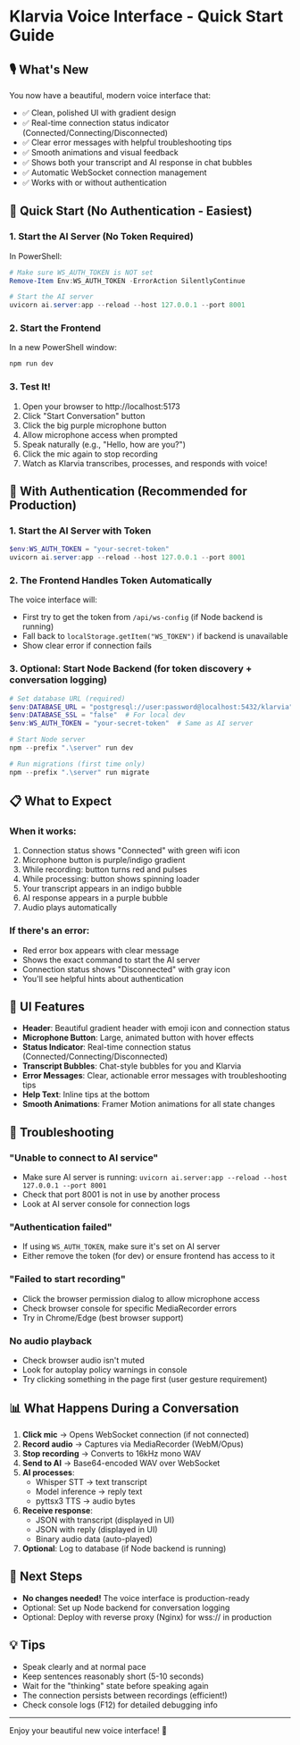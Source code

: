 # Klarvia Voice Interface - Quick Start Guide

## 🎙️ What's New

You now have a beautiful, modern voice interface that:
- ✅ Clean, polished UI with gradient design
- ✅ Real-time connection status indicator (Connected/Connecting/Disconnected)
- ✅ Clear error messages with helpful troubleshooting tips
- ✅ Smooth animations and visual feedback
- ✅ Shows both your transcript and AI response in chat bubbles
- ✅ Automatic WebSocket connection management
- ✅ Works with or without authentication

## 🚀 Quick Start (No Authentication - Easiest)

### 1. Start the AI Server (No Token Required)

In PowerShell:

```powershell
# Make sure WS_AUTH_TOKEN is NOT set
Remove-Item Env:WS_AUTH_TOKEN -ErrorAction SilentlyContinue

# Start the AI server
uvicorn ai.server:app --reload --host 127.0.0.1 --port 8001
```

### 2. Start the Frontend

In a new PowerShell window:

```powershell
npm run dev
```

### 3. Test It!

1. Open your browser to http://localhost:5173
2. Click "Start Conversation" button
3. Click the big purple microphone button
4. Allow microphone access when prompted
5. Speak naturally (e.g., "Hello, how are you?")
6. Click the mic again to stop recording
7. Watch as Klarvia transcribes, processes, and responds with voice!

## 🔐 With Authentication (Recommended for Production)

### 1. Start the AI Server with Token

```powershell
$env:WS_AUTH_TOKEN = "your-secret-token"
uvicorn ai.server:app --reload --host 127.0.0.1 --port 8001
```

### 2. The Frontend Handles Token Automatically

The voice interface will:
- First try to get the token from `/api/ws-config` (if Node backend is running)
- Fall back to `localStorage.getItem("WS_TOKEN")` if backend is unavailable
- Show clear error if connection fails

### 3. Optional: Start Node Backend (for token discovery + conversation logging)

```powershell
# Set database URL (required)
$env:DATABASE_URL = "postgresql://user:password@localhost:5432/klarvia"
$env:DATABASE_SSL = "false"  # For local dev
$env:WS_AUTH_TOKEN = "your-secret-token"  # Same as AI server

# Start Node server
npm --prefix ".\server" run dev

# Run migrations (first time only)
npm --prefix ".\server" run migrate
```

## 📋 What to Expect

### When it works:
1. Connection status shows "Connected" with green wifi icon
2. Microphone button is purple/indigo gradient
3. While recording: button turns red and pulses
4. While processing: button shows spinning loader
5. Your transcript appears in an indigo bubble
6. AI response appears in a purple bubble
7. Audio plays automatically

### If there's an error:
- Red error box appears with clear message
- Shows the exact command to start the AI server
- Connection status shows "Disconnected" with gray icon
- You'll see helpful hints about authentication

## 🎨 UI Features

- **Header**: Beautiful gradient header with emoji icon and connection status
- **Microphone Button**: Large, animated button with hover effects
- **Status Indicator**: Real-time connection status (Connected/Connecting/Disconnected)
- **Transcript Bubbles**: Chat-style bubbles for you and Klarvia
- **Error Messages**: Clear, actionable error messages with troubleshooting tips
- **Help Text**: Inline tips at the bottom
- **Smooth Animations**: Framer Motion animations for all state changes

## 🔧 Troubleshooting

### "Unable to connect to AI service"
- Make sure AI server is running: `uvicorn ai.server:app --reload --host 127.0.0.1 --port 8001`
- Check that port 8001 is not in use by another process
- Look at AI server console for connection logs

### "Authentication failed"
- If using `WS_AUTH_TOKEN`, make sure it's set on AI server
- Either remove the token (for dev) or ensure frontend has access to it

### "Failed to start recording"
- Click the browser permission dialog to allow microphone access
- Check browser console for specific MediaRecorder errors
- Try in Chrome/Edge (best browser support)

### No audio playback
- Check browser audio isn't muted
- Look for autoplay policy warnings in console
- Try clicking something in the page first (user gesture requirement)

## 📊 What Happens During a Conversation

1. **Click mic** → Opens WebSocket connection (if not connected)
2. **Record audio** → Captures via MediaRecorder (WebM/Opus)
3. **Stop recording** → Converts to 16kHz mono WAV
4. **Send to AI** → Base64-encoded WAV over WebSocket
5. **AI processes**:
   - Whisper STT → text transcript
   - Model inference → reply text
   - pyttsx3 TTS → audio bytes
6. **Receive response**:
   - JSON with transcript (displayed in UI)
   - JSON with reply (displayed in UI)
   - Binary audio data (auto-played)
7. **Optional**: Log to database (if Node backend is running)

## 🎯 Next Steps

- **No changes needed!** The voice interface is production-ready
- Optional: Set up Node backend for conversation logging
- Optional: Deploy with reverse proxy (Nginx) for wss:// in production

## 💡 Tips

- Speak clearly and at normal pace
- Keep sentences reasonably short (5-10 seconds)
- Wait for the "thinking" state before speaking again
- The connection persists between recordings (efficient!)
- Check console logs (F12) for detailed debugging info

---

Enjoy your beautiful new voice interface! 🎉
